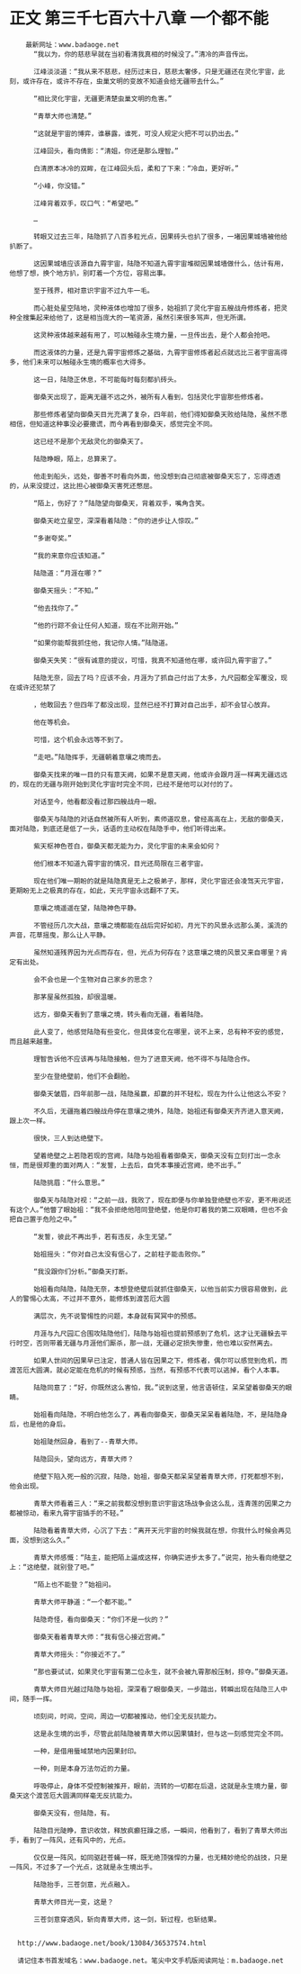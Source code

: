 # 正文 第三千七百六十八章 一个都不能
        最新网址：www.badaoge.net
          “我以为，你的慈悲早就在当初看清我真相的时候没了。”清冷的声音传出。
      
          江峰淡淡道：“我从来不慈悲，经历过末日，慈悲太奢侈，只是无疆还在灵化宇宙，此刻，或许存在，或许不存在，虫巢文明的变故不知道会给无疆带去什么。”
      
          “相比灵化宇宙，无疆更清楚虫巢文明的危害。”
      
          “青草大师也清楚。”
      
          “这就是宇宙的博弈，谁暴露，谁死，可没人规定火把不可以扔出去。”
      
          江峰回头，看向倩影：“清姐，你还是那么理智。”
      
          白清原本冰冷的双眸，在江峰回头后，柔和了下来：“冷血，更好听。”
      
          “小峰，你没错。”
      
          江峰背着双手，叹口气：“希望吧。”
      
          …
      
          转眼又过去三年，陆隐抓了八百多粒光点，因果砖头也扒了很多，一堵因果城墙被他给扒断了。
      
          这因果城墙应该源自九霄宇宙，陆隐不知道九霄宇宙堆砌因果城墙做什么，估计有用，他想了想，换个地方扒，别盯着一个方位，容易出事。
      
          至于残界，相对意识宇宙不过九牛一毛。
      
          而心脏处星空陆地，灵种液体也增加了很多，始祖抓了灵化宇宙五艘战舟修炼者，把灵种全搜集起来给他了，这是相当庞大的一笔资源，虽然引来很多骂声，但无所谓。
      
          这灵种液体越来越有用了，可以触碰永生境力量，一旦传出去，是个人都会抢吧。
      
          而这液体的力量，还是九霄宇宙修炼之基础，九霄宇宙修炼者起点就远比三者宇宙高得多，他们未来可以触碰永生境的概率也大得多。
      
          这一日，陆隐正休息，不可能每时每刻都扒砖头。
      
          御桑天出现了，距离无疆不远之外，被所有人看到，包括灵化宇宙那些修炼者。
      
          那些修炼者望向御桑天目光充满了复杂，四年前，他们得知御桑天败给陆隐，虽然不愿相信，但知道这种事没必要撒谎，而今再看到御桑天，感觉完全不同。
      
          这已经不是那个无敌灵化的御桑天了。
      
          陆隐睁眼，陌上，总算来了。
      
          他走到船头，远处，御善不时看向外面，他没想到自己彻底被御桑天忘了，忘得透透的，从来没提过，这比担心被御桑天害死还憋屈。
      
          “陌上，伤好了？”陆隐望向御桑天，背着双手，嘴角含笑。
      
          御桑天屹立星空，深深看着陆隐：“你的进步让人惊叹。”
      
          “多谢夸奖。”
      
          “我的来意你应该知道。”
      
          陆隐道：“月涯在哪？”
      
          御桑天摇头：“不知。”
      
          “他去找你了。”
      
          “他的行踪不会让任何人知道，现在不比刚开始。”
      
          “如果你能帮我抓住他，我记你人情。”陆隐道。
      
          御桑天失笑：“很有诚意的提议，可惜，我真不知道他在哪，或许回九霄宇宙了。”
      
          陆隐无奈，回去了吗？应该不会，月涯为了抓自己付出了太多，九尺园都全军覆没，现在或许还犯禁了
      
          ，他敢回去？但四年了都没出现，显然已经不打算对自己出手，却不会甘心放弃。
      
          他在等机会。
      
          可惜，这个机会永远等不到了。
      
          “走吧。”陆隐挥手，无疆朝着意壤之境而去。
      
          御桑天找来的唯一目的只有意天阙，如果不是意天阙，他或许会跟月涯一样离无疆远远的，现在的无疆与刚开始到灵化宇宙时完全不同，已经不是他可以对付的了。
      
          对话至今，他看都没看过那四艘战舟一眼。
      
          御桑天与陆隐的对话自然被所有人听到，素师道叹息，曾经高高在上，无敌的御桑天，面对陆隐，到底还是低了一头，话语的主动权在陆隐手中，他们听得出来。
      
          紫天枢神色苍白，御桑天都无能为力，灵化宇宙的未来会如何？
      
          他们根本不知道九霄宇宙的情况，目光还局限在三者宇宙。
      
          现在他们唯一期盼的就是陆隐真是无上之极弟子，那样，灵化宇宙还会凌驾天元宇宙，更期盼无上之极真的存在，如此，天元宇宙永远翻不了天。
      
          意壤之境遥遥在望，陆隐神色平静。
      
          不管经历几次大战，意壤之境都能在战后完好如初，月光下的风景永远那么美，溪流的声音，花草摇曳，那么让人平静。
      
          虽然知道残界因为光点而存在，但，光点为何存在？这意壤之境的风景又来自哪里？肯定有出处。
      
          会不会也是一个生物对自己家乡的思念？
      
          那茅屋虽然孤独，却很温暖。
      
          远方，御桑天看到了意壤之境，转头看向无疆，看着陆隐。
      
          此人变了，他感觉陆隐有些变化，但具体变化在哪里，说不上来，总有种不安的感觉，而且越来越重。
      
          理智告诉他不应该再与陆隐接触，但为了进意天阙，他不得不与陆隐合作。
      
          至少在登绝壁前，他们不会翻脸。
      
          御桑天皱眉，四年前那一战，陆隐虽赢，却赢的并不轻松，现在为什么让他这么不安？
      
          不久后，无疆拖着四艘战舟停在意壤之境外，陆隐，始祖还有御桑天齐齐进入意天阙，跟上次一样。
      
          很快，三人到达绝壁下。
      
          望着绝壁之上若隐若现的宫阙，陆隐与始祖看着御桑天，御桑天没有立刻打出一念永恒，而是很郑重的面对两人：“发誓，上去后，自凭本事接近宫阙，绝不出手。”
      
          陆隐挑眉：“什么意思。”
      
          御桑天与陆隐对视：“之前一战，我败了，现在即便与你单独登绝壁也不安，更不用说还有这个人。”他瞥了眼始祖：“我不会拒绝他陪同登绝壁，他是你盯着我的第二双眼睛，但也不会把自己置于危险之中。”
      
          “发誓，彼此不再出手，若有违反，永生无望。”
      
          始祖摇头：“你对自己太没有信心了，之前柱子能击败你。”
      
          “我没跟你们分析。”御桑天打断。
      
          始祖看向陆隐，陆隐无奈，本想登绝壁后就抓住御桑天，以他当前实力很容易做到，此人的警惕心太高，不过并不意外，能修炼到渡苦厄大圆
      
          满层次，先不说警惕性的问题，本身就有冥冥中的预感。
      
          月涯与九尺园汇合围攻陆隐他们，陆隐与始祖也提前预感到了危机，这才让无疆躲去平行时空，否则带着无疆与月涯他们厮杀，那一战，无疆必定损失惨重，他也难以安然离去。
      
          如果人世间的因果早已注定，普通人皆在因果之下，修炼者，偶尔可以感觉到危机，而渡苦厄大圆满，就必定能在危机的时候有预感，当然，有预感不代表可以逃掉，看个人本事。
      
          陆隐同意了：“好，你既然这么害怕，我。”说到这里，他言语顿住，呆呆望着御桑天的眼睛。
      
          始祖看向陆隐，不明白他怎么了，再看向御桑天，御桑天呆呆看着陆隐，不，是陆隐身后，也是他的身后。
      
          始祖陡然回身，看到了--青草大师。
      
          陆隐回头，望向远方，青草大师？
      
          绝壁下陷入死一般的沉寂，陆隐，始祖，御桑天都呆呆望着青草大师，打死都想不到，他会出现。
      
          青草大师看着三人：“来之前我都没想到意识宇宙这场战争会这么乱，连青莲的因果之力都被惊动，看来九霄宇宙插手的不轻。”
      
          陆隐看着青草大师，心沉了下去：“离开天元宇宙的时候我就在想，你我什么时候会再见面，没想到这么久。”
      
          青草大师感慨：“陆主，能把陌上逼成这样，你确实进步太多了。”说完，抬头看向绝壁之上：“这绝壁，就别登了吧。”
      
          “陌上也不能登？”始祖问。
      
          青草大师平静道：“一个都不能。”
      
          陆隐奇怪，看向御桑天：“你们不是一伙的？”
      
          御桑天看着青草大师：“我有信心接近宫阙。”
      
          青草大师摇头：“你接近不了。”
      
          “那也要试试，如果灵化宇宙有第二位永生，就不会被九霄那般压制，掠夺。”御桑天道。
      
          青草大师目光越过陆隐与始祖，深深看了眼御桑天，一步踏出，转瞬出现在陆隐三人中间，随手一挥。
      
          顷刻间，时间，空间，周边一切都被推动，他们全无反抗能力。
      
          这是永生境的出手，尽管此前陆隐被青草大师以因果镇封，但与这一刻感觉完全不同。
      
          一种，是借用蜃域禁地内因果封印。
      
          一种，则是本身万法勿近的力量。
      
          呼吸停止，身体不受控制被推开，眼前，流转的一切都在后退，这就是永生境力量，御桑天这个渡苦厄大圆满同样毫无反抗能力。
      
          御桑天没有，但陆隐，有。
      
          陆隐目光陡睁，意识收敛，释放疯癫狂躁之感，一瞬间，他看到了，看到了青草大师出手，看到了一阵风，还有风中的，光点。
      
          仅仅是一阵风，如同驱赶苍蝇一样，既无绝顶强悍的力量，也无精妙绝伦的战技，只是一阵风，不过多了一个光点，这就是永生境出手。
      
          陆隐抬手，三苍剑意，光点融入。
      
          青草大师目光一变，这是？
      
          三苍剑意穿透风，斩向青草大师，这一剑，斩过程，也斩结果。
      
      
      http://www.badaoge.net/book/13084/36537574.html
      
      请记住本书首发域名：www.badaoge.net。笔尖中文手机版阅读网址：m.badaoge.net
